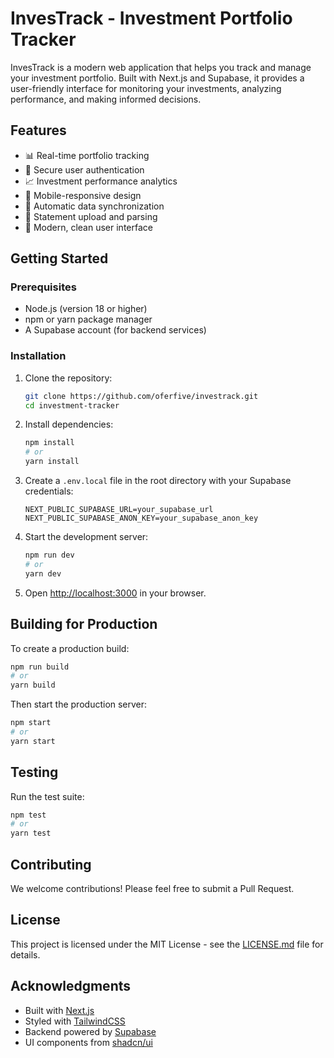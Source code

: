 # InvesTrack - Investment Portfolio Tracker

InvesTrack is a modern web application that helps you track and manage your investment portfolio. Built with Next.js and Supabase, it provides a user-friendly interface for monitoring your investments, analyzing performance, and making informed decisions.

## Features

- 📊 Real-time portfolio tracking
- 🔐 Secure user authentication
- 📈 Investment performance analytics
- 📱 Mobile-responsive design
- 🔄 Automatic data synchronization
- 📄 Statement upload and parsing
- 🎨 Modern, clean user interface

## Getting Started

### Prerequisites

- Node.js (version 18 or higher)
- npm or yarn package manager
- A Supabase account (for backend services)

### Installation

1. Clone the repository:
   ```bash
   git clone https://github.com/oferfive/investrack.git
   cd investment-tracker
   ```

2. Install dependencies:
   ```bash
   npm install
   # or
   yarn install
   ```

3. Create a `.env.local` file in the root directory with your Supabase credentials:
   ```
   NEXT_PUBLIC_SUPABASE_URL=your_supabase_url
   NEXT_PUBLIC_SUPABASE_ANON_KEY=your_supabase_anon_key
   ```

4. Start the development server:
   ```bash
   npm run dev
   # or
   yarn dev
   ```

5. Open [http://localhost:3000](http://localhost:3000) in your browser.

## Building for Production

To create a production build:

```bash
npm run build
# or
yarn build
```

Then start the production server:

```bash
npm start
# or
yarn start
```

## Testing

Run the test suite:

```bash
npm test
# or
yarn test
```

## Contributing

We welcome contributions! Please feel free to submit a Pull Request.

## License

This project is licensed under the MIT License - see the [LICENSE.md](LICENSE.md) file for details.

## Acknowledgments

- Built with [Next.js](https://nextjs.org/)
- Styled with [TailwindCSS](https://tailwindcss.com/)
- Backend powered by [Supabase](https://supabase.com/)
- UI components from [shadcn/ui](https://ui.shadcn.com/)
